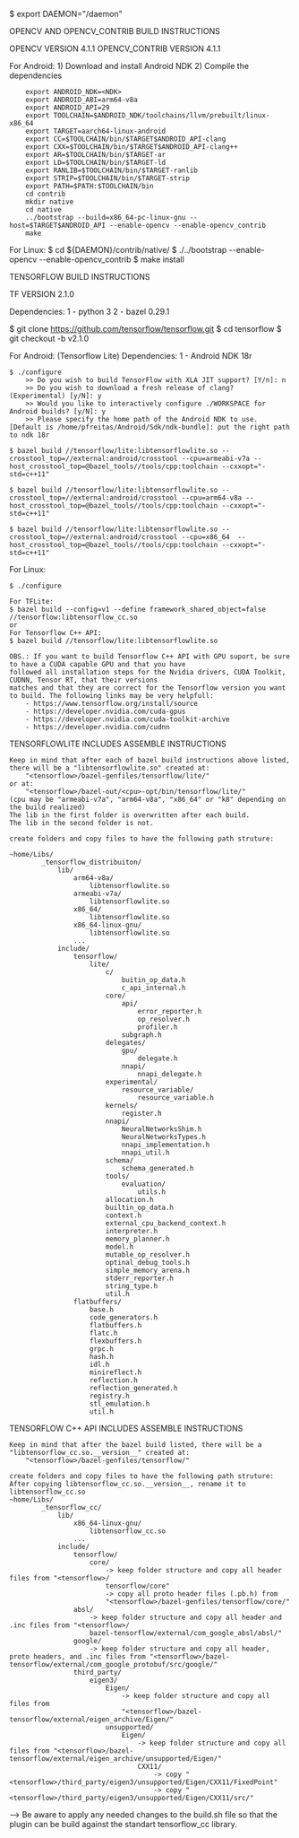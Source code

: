 $ export DAEMON="<ring-project>/daemon"

OPENCV AND OPENCV_CONTRIB BUILD INSTRUCTIONS

OPENCV VERSION 4.1.1
OPENCV_CONTRIB VERSION 4.1.1

For Android:
    1) Download and install Android NDK
    2) Compile the dependencies

        export ANDROID_NDK=<NDK>
        export ANDROID_ABI=arm64-v8a
        export ANDROID_API=29
        export TOOLCHAIN=$ANDROID_NDK/toolchains/llvm/prebuilt/linux-x86_64
        export TARGET=aarch64-linux-android
        export CC=$TOOLCHAIN/bin/$TARGET$ANDROID_API-clang
        export CXX=$TOOLCHAIN/bin/$TARGET$ANDROID_API-clang++
        export AR=$TOOLCHAIN/bin/$TARGET-ar
        export LD=$TOOLCHAIN/bin/$TARGET-ld
        export RANLIB=$TOOLCHAIN/bin/$TARGET-ranlib
        export STRIP=$TOOLCHAIN/bin/$TARGET-strip
        export PATH=$PATH:$TOOLCHAIN/bin
        cd contrib
        mkdir native
        cd native
        ../bootstrap --build=x86_64-pc-linux-gnu --host=$TARGET$ANDROID_API --enable-opencv --enable-opencv_contrib
        make

For Linux:
    $ cd ${DAEMON}/contrib/native/
    $ ./../bootstrap --enable-opencv --enable-opencv_contrib
    $ make install


TENSORFLOW BUILD INSTRUCTIONS

TF VERSION 2.1.0

Dependencies:
    1 - python 3
    2 - bazel 0.29.1

$ git clone https://github.com/tensorflow/tensorflow.git
$ cd tensorflow
$ git checkout -b v2.1.0


For Android: (Tensorflow Lite)
    Dependencies:
        1 - Android NDK 18r

    $ ./configure 
        >> Do you wish to build TensorFlow with XLA JIT support? [Y/n]: n
        >> Do you wish to download a fresh release of clang? (Experimental) [y/N]: y
        >> Would you like to interactively configure ./WORKSPACE for Android builds? [y/N]: y
        >> Please specify the home path of the Android NDK to use. [Default is /home/pfreitas/Android/Sdk/ndk-bundle]: put the right path to ndk 18r

    $ bazel build //tensorflow/lite:libtensorflowlite.so --crosstool_top=//external:android/crosstool --cpu=armeabi-v7a --host_crosstool_top=@bazel_tools//tools/cpp:toolchain --cxxopt="-std=c++11"

    $ bazel build //tensorflow/lite:libtensorflowlite.so --crosstool_top=//external:android/crosstool --cpu=arm64-v8a --host_crosstool_top=@bazel_tools//tools/cpp:toolchain --cxxopt="-std=c++11"    

    $ bazel build //tensorflow/lite:libtensorflowlite.so --crosstool_top=//external:android/crosstool --cpu=x86_64  --host_crosstool_top=@bazel_tools//tools/cpp:toolchain --cxxopt="-std=c++11"

For Linux:

    $ ./configure 

    For TFLite:
    $ bazel build --config=v1 --define framework_shared_object=false //tensorflow:libtensorflow_cc.so
    or
    For Tensorflow C++ API:
    $ bazel build //tensorflow/lite:libtensorflowlite.so
    
    OBS.: If you want to build Tensorflow C++ API with GPU suport, be sure to have a CUDA capable GPU and that you have 
    followed all installation steps for the Nvidia drivers, CUDA Toolkit, CUDNN, Tensor RT, that their versions 
    matches and that they are correct for the Tensorflow version you want to build. The following links may be very helpfull:
        - https://www.tensorflow.org/install/source
        - https://developer.nvidia.com/cuda-gpus
        - https://developer.nvidia.com/cuda-toolkit-archive
        - https://developer.nvidia.com/cudnn


TENSORFLOWLITE INCLUDES ASSEMBLE INSTRUCTIONS

    Keep in mind that after each of bazel build instructions above listed, there will be a "libtensorflowlite.so" created at:
        "<tensorflow>/bazel-genfiles/tensorflow/lite/"
    or at:
        "<tensorflow>/bazel-out/<cpu>-opt/bin/tensorflow/lite/"
    (cpu may be "armeabi-v7a", "arm64-v8a", "x86_64" or "k8" depending on the build realized)
    The lib in the first folder is overwritten after each build.
    The lib in the second folder is not.

    create folders and copy files to have the following path struture:

    ~home/Libs/
            _tensorflow_distribuiton/
                lib/
                    arm64-v8a/
                        libtensorflowlite.so
                    armeabi-v7a/
                        libtensorflowlite.so
                    x86_64/
                        libtensorflowlite.so
                    x86_64-linux-gnu/
                        libtensorflowlite.so
                    ...
                include/
                    tensorflow/
                        lite/
                            c/
                                buitin_op_data.h
                                c_api_internal.h
                            core/
                                api/
                                    error_reporter.h
                                    op_resolver.h
                                    profiler.h
                                subgraph.h
                            delegates/
                                gpu/
                                    delegate.h
                                nnapi/
                                    nnapi_delegate.h
                            experimental/
                                resource_variable/
                                    resource_variable.h
                            kernels/
                                register.h
                            nnapi/
                                NeuralNetworksShim.h
                                NeuralNetworksTypes.h
                                nnapi_implementation.h
                                nnapi_util.h
                            schema/
                                schema_generated.h
                            tools/
                                evaluation/
                                    utils.h
                            allocation.h
                            builtin_op_data.h
                            context.h
                            external_cpu_backend_context.h
                            interpreter.h
                            memory_planner.h
                            model.h
                            mutable_op_resolver.h
                            optinal_debug_tools.h
                            simple_memory_arena.h
                            stderr_reporter.h
                            string_type.h
                            util.h
                    flatbuffers/
                        base.h
                        code_generators.h
                        flatbuffers.h
                        flatc.h
                        flexbuffers.h
                        grpc.h
                        hash.h
                        idl.h
                        minireflect.h
                        reflection.h
                        reflection_generated.h
                        registry.h
                        stl_emulation.h
                        util.h


TENSORFLOW C++ API INCLUDES ASSEMBLE INSTRUCTIONS

    Keep in mind that after the bazel build listed, there will be a "libtensorflow_cc.so.__version__" created at:
        "<tensorflow>/bazel-genfiles/tensorflow/"

    create folders and copy files to have the following path struture:
    After copying libtensorflow_cc.so.__version__, rename it to libtensorflow_cc.so
    ~home/Libs/
            _tensorflow_cc/
                lib/
                    x86_64-linux-gnu/
                        libtensorflow_cc.so
                    ...
                include/
                    tensorflow/
                        core/
                            -> keep folder structure and copy all header files from "<tensorflow>/
                            tensorflow/core"
                            -> copy all proto header files (.pb.h) from 
                            "<tensorflow>/bazel-genfiles/tensorflow/core/"
                    absl/
                        -> keep folder structure and copy all header and .inc files from "<tensorflow>/
                        bazel-tensorflow/external/com_google_absl/absl/"
                    google/
                        -> keep folder structure and copy all header, proto headers, and .inc files from "<tensorflow>/bazel-tensorflow/external/com_google_protobuf/src/google/"
                    third_party/
                        eigen3/
                            Eigen/
                                -> keep folder structure and copy all files from 
                                "<tensorflow>/bazel-tensorflow/external/eigen_archive/Eigen/"
                            unsupported/
                                Eigen/
                                    -> keep folder structure and copy all files from "<tensorflow>/bazel-tensorflow/external/eigen_archive/unsupported/Eigen/"
                                    CXX11/
                                        -> copy "<tensorflow>/third_party/eigen3/unsupported/Eigen/CXX11/FixedPoint"
                                        -> copy "<tensorflow>/third_party/eigen3/unsupported/Eigen/CXX11/src/" 

--> Be aware to apply any needed changes to the build.sh file so that the plugin can be build against the standart tensorflow_cc library.
